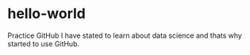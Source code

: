 # hello-world
Practice GitHub
I have stated to learn about data science and thats why started to use GitHub.
